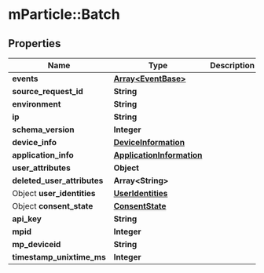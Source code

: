 # mParticle::Batch

## Properties

| Name                        | Type                                                    | Description | Notes      |
| --------------------------- | ------------------------------------------------------- | ----------- | ---------- |
| **events**                  | [**Array&lt;EventBase&gt;**](EventBase.md)              |             | [optional] |
| **source_request_id**       | **String**                                              |             | [optional] |
| **environment**             | **String**                                              |             |
| **ip**                      | **String**                                              |             | [optional] |
| **schema_version**          | **Integer**                                             |             | [optional] |
| **device_info**             | [**DeviceInformation**](DeviceInformation.md)           |             | [optional] |
| **application_info**        | [**ApplicationInformation**](ApplicationInformation.md) |             | [optional] |
| **user_attributes**         | **Object**                                              |             | [optional] |
| **deleted_user_attributes** | **Array&lt;String&gt;**                                 |             | [optional] |
| Object **user_identities**  | [**UserIdentities**](UserIdentities.md)                 |             | [optional] |
| Object **consent_state**    | [**ConsentState**](ConsentState.md)                     |             | [optional] |
| **api_key**                 | **String**                                              |             | [optional] |
| **mpid**                    | **Integer**                                             |             | [optional] |
| **mp_deviceid**             | **String**                                              |             | [optional] |
| **timestamp_unixtime_ms**   | **Integer**                                             |             | [optional] |